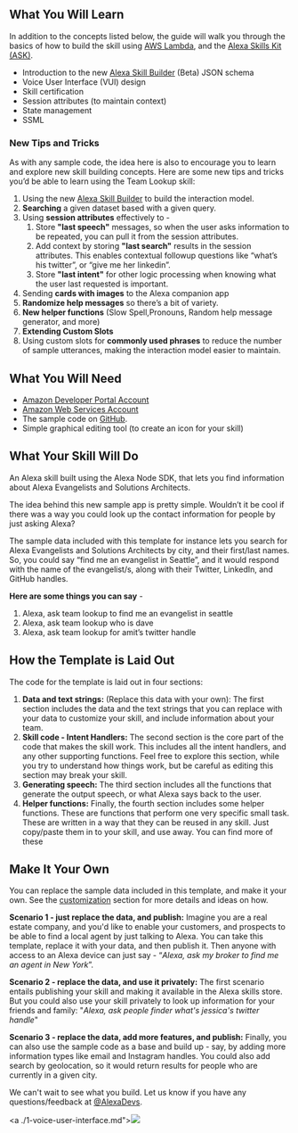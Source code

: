 ## What You Will Learn

In addition to the concepts listed below, the guide will walk you through the basics of how to build the skill using [AWS Lambda](http://aws.amazon.com/lambda), and the [Alexa Skills Kit (ASK)](https://developer.amazon.com/alexa-skills-kit).

*  Introduction to the new [Alexa Skill Builder](https://developer.amazon.com/public/solutions/alexa/alexa-skills-kit/docs/ask-define-the-vui-with-gui) (Beta) JSON schema
* Voice User Interface (VUI) design
*  Skill certification
*  Session attributes (to maintain context)
*  State management
*  SSML

### New Tips and Tricks
As with any sample code, the idea here is also to encourage you to learn and explore new skill building concepts. Here are some new tips and tricks you’d be able to learn using the Team Lookup skill:


1. Using the new [Alexa Skill Builder](https://developer.amazon.com/public/solutions/alexa/alexa-skills-kit/docs/ask-define-the-vui-with-gui) to build the interaction model.
2. **Searching** a given dataset based with a given query.
3. Using **session attributes** effectively to -
	1. Store **"last speech"** messages, so when the user asks information to be repeated, you can pull it from the session attributes.
	2. Add context by storing **"last search"** results in the session attributes. This enables contextual followup questions like “what’s his twitter”, or “give me her linkedin”.
	3. Store **"last intent"** for other logic processing when knowing what the user last requested is important.
4. Sending **cards with images** to the Alexa companion app
5. **Randomize help messages** so there’s a bit of variety.
6. **New helper functions** (Slow Spell,Pronouns, Random help message generator, and more)
7. **Extending Custom Slots**
8. Using custom slots for **commonly used phrases** to reduce the number of sample utterances, making the interaction model easier to maintain.


## What You Will Need
*  [Amazon Developer Portal Account](http://developer.amazon.com)
*  [Amazon Web Services Account](http://aws.amazon.com/)
*  The sample code on [GitHub](https://github.com/alexa/skill-sample-nodejs-team-lookup).
*  Simple graphical editing tool (to create an icon for your skill)

## What Your Skill Will Do

An Alexa skill built using the Alexa Node SDK, that lets you find information about Alexa Evangelists and Solutions Architects.

The idea behind this new sample app is pretty simple. Wouldn’t it be cool if there was a way you could look up the contact information for people by just asking Alexa?

The sample data included with this template for instance lets you search for Alexa Evangelists and Solutions Architects by city, and their first/last names. So, you could say “find me an evangelist in Seattle”, and it would respond with  the name of the evangelist/s, along with their Twitter, LinkedIn, and GitHub handles.


**Here are some things you can say** -
1. Alexa, ask team lookup to find me an evangelist in seattle
2. Alexa, ask team lookup who is dave
3. Alexa, ask team lookup for amit’s twitter handle


## How the Template is Laid Out
The code for the template is laid out in four sections:

1. **Data and text strings:** (Replace this data with your own): The first section includes the data and the text strings that you can replace with your data to customize your skill, and include information about your team.
2. **Skill code - Intent Handlers:** The second section is the core part of the code that makes the skill work. This includes all the intent handlers, and any other supporting functions. Feel free to explore this section, while you  try to understand how things work, but be careful as editing this section may break your skill.
3. **Generating speech:** The third section includes all the functions that generate the output speech, or what Alexa says back to the user.
4. **Helper functions:** Finally, the fourth section includes some helper functions. These are functions that perform one very specific small task. These are written in a way that they can be reused in any skill. Just copy/paste them in to your skill, and use away. You can find more of these

## Make It Your Own
You can replace the sample data included in this template, and make it your own. See the [customization](https://github.com/alexa/skill-sample-nodejs-team-lookup/blob/master/step-by-step/5-customization.md) section for more details and ideas on how.

**Scenario 1 - just replace the data, and publish:** Imagine you are a real estate company, and you'd like to enable your customers, and prospects to be able to find a local agent by just talking to Alexa. You can take this template, replace it with your data, and then publish it. Then anyone with access to an Alexa device can just say - “*Alexa, ask my broker to find me an agent in New York*”.  

**Scenario 2 - replace the data, and use it privately:** The first scenario entails publishing your skill and making it available in the Alexa skills store. But you could also use your skill privately to look up information for your friends and family: "*Alexa, ask people finder what's jessica's twitter handle*"

**Scenario 3 - replace the data, add more features, and publish:** Finally, you can also use the sample code as a base and build up - say, by adding more information types like email and Instagram handles. You could also add search by geolocation, so it would return results for people who are currently in a given city.


We can't wait to see what you build. Let us know if you have any questions/feedback at [@AlexaDevs](https://twitter.com/alexadevs).


<a ./1-voice-user-interface.md"><img src="https://m.media-amazon.com/images/G/01/mobile-apps/dex/alexa/alexa-skills-kit/tutorials/general/buttons/button_get_started._TTH_.png" /></a>

<img height="1" width="1" src="https://www.facebook.com/tr?id=1847448698846169&ev=PageView&noscript=1"/>
